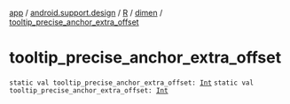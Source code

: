 [app](../../../index.md) / [android.support.design](../../index.md) / [R](../index.md) / [dimen](index.md) / [tooltip_precise_anchor_extra_offset](.)

# tooltip_precise_anchor_extra_offset

`static val tooltip_precise_anchor_extra_offset: `[`Int`](https://kotlinlang.org/api/latest/jvm/stdlib/kotlin/-int/index.html)
`static val tooltip_precise_anchor_extra_offset: `[`Int`](https://kotlinlang.org/api/latest/jvm/stdlib/kotlin/-int/index.html)
